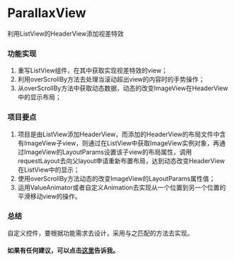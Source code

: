 # ParallaxView
利用ListView的HeaderView添加视差特效

### 功能实现
1. 重写ListView组件，在其中获取实现视差特效的view；
2. 利用overScrollBy方法去处理当滚动超出view的内容时的手势操作；
3. 从overScrollBy方法中获取动态数据，动态的改变ImageView在HeaderView中的显示布局；

### 项目要点
1. 项目是由ListView添加HeaderView，而添加的HeaderView的布局文件中含有ImageView子view，则通过在ListView中获取ImageView实例对象，再通过ImageView的LayoutParams设置该子view的布局属性，调用requestLayout去向父layout申请重新布置布局，达到动态改变HeaderView在ListView中的显示；
2. 使用overScrollBy方法动态的改变ImageView的LayoutParams属性值；
3. 运用ValueAnimator或者自定义Animation去实现从一个位置到另一个位置的平滑移动view的操作。

### 总结
自定义控件，要根据功能需求去设计，采用与之匹配的方法去实现。

#### 如果有任何建议，可以点击<a href=" https://github.com/under-side/ParallaxView/issues">这里<a/>告诉我。
